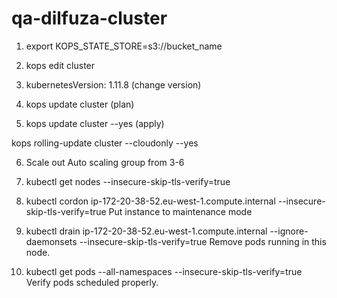 # qa-dilfuza-cluster
1. export  KOPS_STATE_STORE=s3://bucket_name


2. kops edit cluster


3. kubernetesVersion: 1.11.8  (change version) 



4. kops update cluster  (plan) 



5. kops update cluster --yes   (apply)


kops rolling-update cluster  --cloudonly --yes



6. Scale out  Auto scaling group   from 3-6  



7. kubectl  get nodes --insecure-skip-tls-verify=true



8. kubectl  cordon ip-172-20-38-52.eu-west-1.compute.internal  --insecure-skip-tls-verify=true
     Put instance to maintenance mode 
     
     
     
     

9. kubectl  drain ip-172-20-38-52.eu-west-1.compute.internal   --ignore-daemonsets  --insecure-skip-tls-verify=true
     Remove pods running in this node. 
     
     
     

10. kubectl  get pods --all-namespaces  --insecure-skip-tls-verify=true
    Verify pods scheduled properly. 
